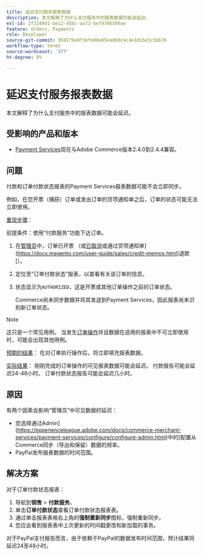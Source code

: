 ```yaml
---
title: 延迟支付服务报表数据
description: 本文解释了为什么支付服务中的报表数据可能会延迟。
exl-id: 2f3249d1-be12-45bc-aa73-bef9766509ae
feature: Orders, Payments
role: Developer
source-git-commit: 958179e0f3efe08e65ea8b0c4c4e1015e3c5bb76
workflow-type: tm+mt
source-wordcount: '377'
ht-degree: 0%

---
```


# 延迟支付服务报表数据

本文解释了为什么支付服务中的报表数据可能会延迟。

## 受影响的产品和版本

* [Payment Services](https://marketplace.magento.com/magento-payment-services.html)现在与Adobe Commerce版本2.4.0到2.4.4兼容。

## 问题

付款和订单付款状态报表的Payment Services报表数据可能不会立即同步。

例如，在您开票（捕获）订单或发出订单的贷项通知单之后，订单的状态可能无法立即使用。

<u>重现步骤</u>：

前提条件：使用“付款服务”功能下达订单。

1. 在[管理员](https://docs.magento.com/user-guide/stores/admin.html)中，订单已开票[](https://docs.magento.com/user-guide/sales/invoice-create.html) （或[已取消](https://docs.magento.com/user-guide/sales/order-update.html#cancel-a-pending-order)或通过贷项通知单](https://docs.magento.com/user-guide/sales/credit-memos.html)退款[）。
1. 定位至“订单付款状态”报表，以查看有关该订单的信息。
1. 状态显示为`AUTHORIZED`，这是开票或其他订单操作之前的订单状态。

   Commerce尚未同步数据并将其发送到Payment Services，因此报表尚未识别新订单状态。

>[!NOTE]
>
>这只是一个常见用例。 当发生[订单操作](https://docs.magento.com/user-guide/sales/order-actions.html)并且数据在适用的报表中不可立即使用时，可能会出现其他用例。

<u>预期的结果</u>：
在对订单执行操作后，将立即填充报表数据。

<u>实际结果</u>：
刚刚完成的订单操作的可见报表数据可能会延迟。 付款报告可能会延迟24-48小时。 订单付款状态报告可能会延迟几小时。

## 原因

有两个因素会影响“管理员”中可见数据的延迟：

* 您选择通过Admin](https://experienceleague.adobe.com/docs/commerce-merchant-services/payment-services/configure/configure-admin.html)中的[配置从Commerce同步（导出和保留）数据的频率。
* PayPal发布报表数据的时间范围。

## 解决方案

对于订单付款状态报表：

1. 导航到&#x200B;**销售** > **付款服务**。
1. 单击&#x200B;**订单付款状态**&#x200B;查看订单付款状态报表表。
1. 通过单击报表表格右上角的&#x200B;**强制重新同步**&#x200B;图标，强制重新同步。
1. 您应会看到报表表中上次更新的时间戳更改和新加载的事务。

对于PayPal支付报告而言，由于依赖于PayPal的数据发布时间范围，预计结果将延迟24至48小时。
